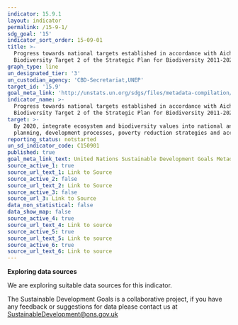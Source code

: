 ```yaml
---
indicator: 15.9.1
layout: indicator
permalink: /15-9-1/
sdg_goal: '15'
indicator_sort_order: 15-09-01
title: >-
  Progress towards national targets established in accordance with Aichi
  Biodiversity Target 2 of the Strategic Plan for Biodiversity 2011-2020
graph_type: line
un_designated_tier: '3'
un_custodian_agency: 'CBD-Secretariat,UNEP'
target_id: '15.9'
goal_meta_link: 'http://unstats.un.org/sdgs/files/metadata-compilation/Metadata-Goal-15.pdf'
indicator_name: >-
  Progress towards national targets established in accordance with Aichi
  Biodiversity Target 2 of the Strategic Plan for Biodiversity 2011-2020
target: >-
  By 2020, integrate ecosystem and biodiversity values into national and local
  planning, development processes, poverty reduction strategies and accounts
reporting_status: notstarted
un_sd_indicator_code: C150901
published: true
goal_meta_link_text: United Nations Sustainable Development Goals Metadata (pdf 456kB)
source_active_1: true
source_url_text_1: Link to Source
source_active_2: false
source_url_text_2: Link to Source
source_active_3: false
source_url_3: Link to Source
data_non_statistical: false
data_show_map: false
source_active_4: true
source_url_text_4: Link to source
source_active_5: true
source_url_text_5: Link to source
source_active_6: true
source_url_text_6: Link to source
---
```

**Exploring data sources**

We are exploring suitable data sources for this indicator. 

The Sustainable Development Goals is a collaborative project, if you have any feedback or suggestions for data please contact us at <SustainableDevelopment@ons.gov.uk>
